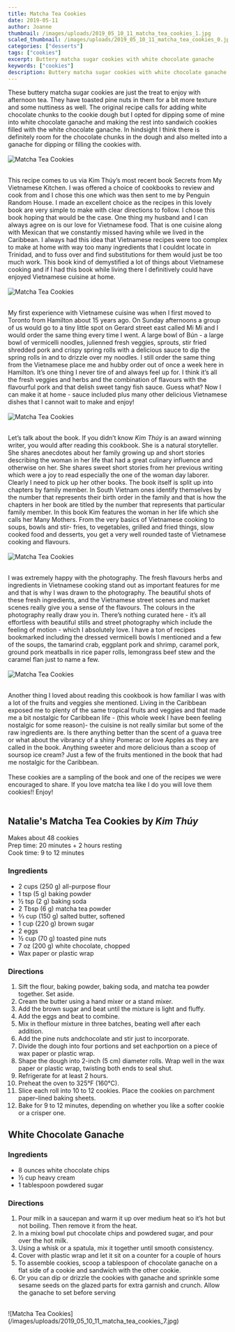 ```yaml
---
title: Matcha Tea Cookies
date: 2019-05-11
author: Joanne
thumbnail: /images/uploads/2019_05_10_11_matcha_tea_cookies_1.jpg
scaled_thumbnail: /images/uploads/2019_05_10_11_matcha_tea_cookies_0.jpg
categories: ["desserts"]
tags: ["cookies"]
excerpt: Buttery matcha sugar cookies with white chocolate ganache
keywords: ["cookies"]
description: Buttery matcha sugar cookies with white chocolate ganache
---
```


These buttery matcha sugar cookies are just the treat to enjoy with afternoon tea. They have toasted pine nuts in them for a bit more texture and some nuttiness as well. The original recipe calls for adding white chocolate chunks to the cookie dough but I opted for dipping some of mine into white chocolate ganache and making the rest into sandwich cookies filled with the white chocolate ganache. In hindsight I think there is definitely room for the chocolate chunks in the dough and also melted into a ganache for dipping or filling the cookies with.
</br>
</br>
![Matcha Tea Cookies](/images/uploads/2019_05_10_11_matcha_tea_cookies_2.jpg)
</br>
</br>

This recipe comes to us via Kim Thúy’s most recent book Secrets from My Vietnamese Kitchen. I was offered a choice of cookbooks to review and cook from and I chose this one which was then sent to me by Penguin Random House. I made an excellent choice as the recipes in this lovely book are very simple to make with clear directions to follow.  I chose this book hoping that would be the case. One thing my husband and I can always agree on is our love for Vietnamese food. That is one cuisine along with Mexican that we constantly  missed having while we lived in the Caribbean.  I always had this idea that Vietnamese recipes were too complex to make at home with way too many ingredients that I couldnt locate in Trinidad, and to fuss over and find substitutions for them would just be too much work. This book kind of demystified a lot of things about Vietnamese cooking and if I had this book while living there I definitively could have enjoyed Vietnamese cuisine at home.
</br>
</br>
![Matcha Tea Cookies](/images/uploads/2019_05_10_11_matcha_tea_cookies_3.jpg)
</br>
</br>

My first experience with Vietnamese cuisine was when I first moved to Toronto from Hamilton about 15 years ago. On Sunday afternoons a group of us would go to a tiny little spot on Gerard street east called Mi Mi and I would order the same thing every time I went. A large bowl of Bún - a large bowl of vermicelli noodles, julienned fresh veggies, sprouts, stir fried shredded pork and crispy spring rolls with a delicious sauce to dip the spring rolls in and to drizzle over my noodles. I still order the same thing from the Vietnamese place me and hubby order out of once a week here in Hamilton. It’s one thing I never tire of and always feel up for. I think it’s all the fresh veggies and herbs and the combination of flavours with the flavourful pork and that delish sweet tangy fish sauce. Guess what? Now I can make it at home - sauce included plus many other delicious Vietnamese dishes that I cannot wait to make and enjoy!
</br>
</br>
![Matcha Tea Cookies](/images/uploads/2019_05_10_11_matcha_tea_cookies_4.jpg)
</br>
</br>

Let’s talk about the book. If you didn’t know _Kim Thúy_ is an award winning writer, you would after reading this cookbook. She is a natural storyteller. She shares anecdotes about her family growing up and short stories describing the woman in her life that had a great culinary influence and otherwise on her. She shares sweet short stories from her previous writing which were a joy to read especially the one of the woman day laborer. Clearly I need to pick up her other books. The book itself is split up into chapters by family member. In South Vietnam ones identify themselves by the number that represents their birth order in the family and that is how  the chapters in her book are titled by the number that represents that particular family member. In this book Kim features the woman in her life which she calls her Many Mothers. From the very basics of Vietnamese cooking to soups, bowls and stir- fries, to vegetables, grilled and fried things, slow cooked food and desserts, you get a very well rounded taste of Vietnamese cooking and flavours.
</br>
</br>
![Matcha Tea Cookies](/images/uploads/2019_05_10_11_matcha_tea_cookies_5.jpg)
</br>
</br>

I was extremely happy with the photography. The fresh flavours herbs and ingredients in Vietnamese cooking stand out as important features for me and that is why I was drawn to the photography. The beautiful shots of these fresh ingredients, and the Vietnamese street scenes and market scenes really give you a sense of the flavours. The colours in the photography really draw you in. There’s nothing curated here - it’s all effortless with beautiful stills and street photography which include the feeling of motion - which I absolutely love. I have a ton of recipes bookmarked including the dressed vermicelli bowls I mentioned and a few of the soups, the tamarind crab, eggplant pork and shrimp, caramel pork, ground pork meatballs in rice paper rolls, lemongrass beef stew and the caramel flan just to name a few.
</br>
</br>
![Matcha Tea Cookies](/images/uploads/2019_05_10_11_matcha_tea_cookies_6.jpg)
</br>
</br>

Another thing I loved about reading this cookbook is how familiar I was with a lot of the fruits and veggies she mentioned. Living in the Caribbean exposed me to plenty of the same tropical fruits and veggies and that made me a bit nostalgic for Caribbean life - (this whole week I have been feeling nostalgic for some reason)- the cuisine is not really similar but some of the raw ingredients are. Is there anything better than the scent of a guava tree or what about the vibrancy of a shiny Pomerac  or love Apples as they are called in the book. Anything sweeter and more delicious than a scoop of soursop ice cream? Just a few of the fruits mentioned in the book that had me nostalgic for the Caribbean.
</br>
</br>
These cookies are a sampling of the book and one of the recipes we were encouraged to share. If you love matcha tea like I do you will love them cookies!! Enjoy!
</br>
</br>

## Natalie's Matcha Tea Cookies by _Kim Thúy_
Makes about 48 cookies  
Prep time: 20 minutes + 2 hours resting  
Cook time: 9 to 12 minutes

### Ingredients

* <span itemprop="ingredients">2 cups (250 g) all-purpose flour</span>
* <span itemprop="ingredients">1 tsp (5 g) baking powder</span>
* <span itemprop="ingredients">&frac12; tsp (2 g) baking soda</span>
* <span itemprop="ingredients">2 Tbsp (6 g) matcha tea powder</span>
* <span itemprop="ingredients">&frac23; cup (150 g) salted butter, softened</span>
* <span itemprop="ingredients">1 cup (220 g) brown sugar</span>
* <span itemprop="ingredients">2 eggs</span>
* <span itemprop="ingredients">&frac12; cup (70 g) toasted pine nuts</span>
* <span itemprop="ingredients">7 oz (200 g) white chocolate, chopped</span>
* <span itemprop="ingredients">Wax paper or plastic wrap</span>

### Directions

1. Sift the flour, baking powder, baking soda, and matcha tea powder together. Set aside.
2. Cream the butter using a hand mixer or a stand mixer. 
3. Add the brown sugar and beat
until the mixture is light and fluffy. 
4. Add the eggs and beat to combine. 
5. Mix in theflour mixture in three batches, beating well after each addition. 
6. Add the pine nuts andchocolate and stir just to incorporate. 
7. Divide the dough into four portions and set
eachportion on a piece of wax paper or plastic wrap. 
8. Shape the dough into 2-inch (5 cm)
diameter rolls. Wrap well in the wax paper or plastic wrap, twisting both ends to seal shut.
9. Refrigerate for at least 2 hours. 
10. Preheat the oven to 325°F (160°C). 
11. Slice each roll into 10 to 12 cookies. Place the cookies on parchment paper–lined baking sheets.
12. Bake for 9 to 12 minutes, depending on whether you like a softer cookie or a crisper one.

## White Chocolate Ganache

### Ingredients

* 8 ounces white chocolate chips
* &frac12; cup heavy cream
* 1 tablespoon powdered sugar

### Directions

1. Pour milk in a saucepan and warm it up over medium heat so it’s hot but not boiling. Then remove it from the heat.
2. In a mixing bowl put chocolate chips and powdered sugar, and pour over the hot milk.
3. Using a whisk or a spatula, mix it together until smooth consistency.
4. Cover with plastic wrap and let it sit on a counter for a couple of hours
5. To assemble cookies, scoop a tablespoon of chocolate ganache on a flat side of a cookie and sandwich with the other cookie. 
6. Or you can dip or drizzle the cookies with ganache and sprinkle some sesame seeds on the glazed parts for extra garnish and crunch. Allow the ganache to set before serving 

</br>
![Matcha Tea Cookies](/images/uploads/2019_05_10_11_matcha_tea_cookies_7.jpg)
